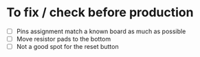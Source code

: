 # To fix / check before production

* [ ] Pins assignment match a known board as much as possible
* [ ] Move resistor pads to the bottom
* [ ] Not a good spot for the reset button